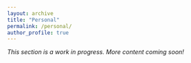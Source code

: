 ```yaml
---
layout: archive
title: "Personal"
permalink: /personal/
author_profile: true
---
```




*This section is a work in progress. More content coming soon!*
